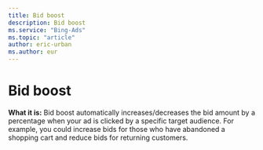 ```yaml
---
title: Bid boost
description: Bid boost
ms.service: "Bing-Ads"
ms.topic: "article"
author: eric-urban
ms.author: eur
---
```


# Bid boost

**What it is:** Bid boost automatically increases/decreases the bid amount by a percentage when your ad is clicked by a specific target audience. For example, you could increase bids for those who have abandoned a shopping cart and reduce bids for returning customers.


